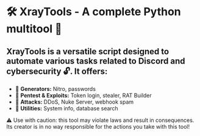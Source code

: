 # 🛠️ XrayTools - A complete Python multitool 🚀

## XrayTools is a versatile script designed to automate various tasks related to Discord and cybersecurity 🔓. It offers:

- 🔹 **Generators:** Nitro, passwords
- 🔹 **Pentest & Exploits:** Token login, stealer, RAT Builder
- 🔹 **Attacks:** DDoS, Nuke Server, webhook spam
- 🔹 **Utilities:** System info, database search

⚠️ Use with caution: this tool may violate laws and result in consequences. Its creator is in no way responsible for the actions you take with this tool!
